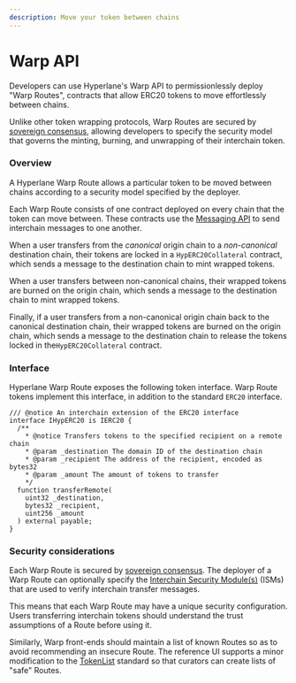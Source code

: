 ```yaml
---
description: Move your token between chains
---
```


# Warp API

Developers can use Hyperlane's Warp API to permissionlessly deploy "Warp Routes", contracts that allow ERC20 tokens to move effortlessly between chains.

Unlike other token wrapping protocols, Warp Routes are secured by [sovereign consensus](../protocol/sovereign-consensus.md), allowing developers to specify the security model that governs the minting, burning, and unwrapping of their interchain token.

### Overview

A Hyperlane Warp Route allows a particular token to be moved between chains according to a  security model specified by the deployer.

Each Warp Route consists of one contract deployed on every chain that the token can move between. These contracts use the [Messaging API](messaging-api/) to send interchain messages to one another.&#x20;

When a user transfers from the _canonical_ origin chain to a _non-canonical_ destination chain, their tokens are locked in a `HypERC20Collateral` contract, which sends a message to the destination chain to mint wrapped tokens.

When a user transfers between non-canonical chains, their wrapped tokens are burned on the origin chain, which sends a message to the destination chain to mint wrapped tokens.

Finally, if a user transfers from a non-canonical origin chain back to the canonical destination chain, their wrapped tokens are burned on the origin chain, which sends a message to the destination chain to release the tokens locked in the`HypERC20Collateral` contract.

### Interface

Hyperlane Warp Route exposes the following token interface. Warp Route tokens implement this interface, in addition to the standard `ERC20` interface.

```solidity
/// @notice An interchain extension of the ERC20 interface
interface IHypERC20 is IERC20 {
  /**
    * @notice Transfers tokens to the specified recipient on a remote chain
    * @param _destination The domain ID of the destination chain
    * @param _recipient The address of the recipient, encoded as bytes32
    * @param _amount The amount of tokens to transfer
    */
  function transferRemote(
    uint32 _destination,
    bytes32 _recipient,
    uint256 _amount
  ) external payable;
}
```

###

### Security considerations

Each Warp Route is secured by [sovereign consensus](../protocol/sovereign-consensus.md). The deployer of a Warp Route can optionally specify the [Interchain Security Module(s)](../build-with-hyperlane/guides/developers/receive-1.md#interchain-security-modules) (ISMs) that are used to verify interchain transfer messages.

This means that each Warp Route may have a unique security configuration. Users transferring interchain tokens should understand the trust assumptions of a Route before using it.&#x20;

Similarly, Warp front-ends should maintain a list of known Routes so as to avoid recommending an insecure Route. The reference UI supports a minor modification to the [TokenList](https://tokenlists.org/) standard so that curators can create lists of "safe" Routes.

